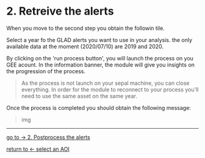 # 2. Retreive the alerts

When you move to the second step you obtain the followin tile. 

Select a year fo the GLAD alerts you want to use in your analysis. the only available data at the moment (2020/07/10) are 2019 and 2020. 

By clicking on the 'run process button', you will launch the process on you GEE acount. In the information banner, the module will give you insights on the progression of the process. 

> As the process is not launch on your sepal machine, you can close everything. In order for the module to reconnect to your process you'll need to use the same asset on the same year.

Once the process is completed you should obtain the following message:

> img 

---
[ go to  &rarr; 2. Postprocess the alerts](#)  

[return to &larr; select an AOI](#)
